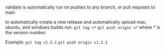 validate is automatically run on pushes to any branch, or pull requests to main

to automatically create a new release and automatically upload mac, ubuntu, and windows builds run:
`git tag v*`
`git push origin v*`
where * is the version number.

Example:
`git tag v1.2.1`
`git push origin v1.2.1`